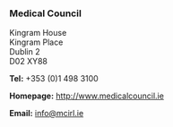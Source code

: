 ###  Medical Council

Kingram House  
Kingram Place  
Dublin 2  
D02 XY88

**Tel:** +353 (0)1 498 3100

**Homepage:** [ http://www.medicalcouncil.ie ](http://www.medicalcouncil.ie)

**Email:** [ info@mcirl.ie ](mailto:info@mcirl.ie)
